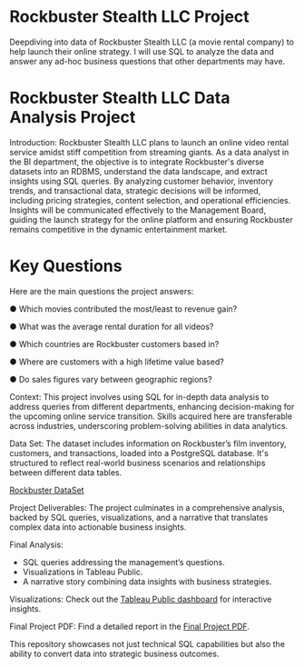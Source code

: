 # Rockbuster Stealth LLC Project
Deepdiving into data of Rockbuster Stealth LLC (a movie rental company) to help launch their online strategy. I will use SQL to analyze the data and answer any ad-hoc business questions that other departments may have.
# Rockbuster Stealth LLC Data Analysis Project
Introduction: 
Rockbuster Stealth LLC plans to launch an online video rental service amidst stiff competition from streaming giants. As a data analyst in the BI department, the objective is to integrate Rockbuster's diverse datasets into an RDBMS, understand the data landscape, and extract insights using SQL queries. By analyzing customer behavior, inventory trends, and transactional data, strategic decisions will be informed, including pricing strategies, content selection, and operational efficiencies. Insights will be communicated effectively to the Management Board, guiding the launch strategy for the online platform and ensuring Rockbuster remains competitive in the dynamic entertainment market.

# Key Questions
Here are the main questions the project answers:

● Which movies contributed the most/least to revenue gain?

● What was the average rental duration for all videos?

● Which countries are Rockbuster customers based in?

● Where are customers with a high lifetime value based?

● Do sales figures vary between geographic regions?


Context: 
This project involves using SQL for in-depth data analysis to address queries from different departments, enhancing decision-making for the upcoming online service transition. Skills acquired here are transferable across industries, underscoring problem-solving abilities in data analytics.

Data Set: 
The dataset includes information on Rockbuster’s film inventory, customers, and transactions, loaded into a PostgreSQL database. It's structured to reflect real-world business scenarios and relationships between different data tables.

[Rockbuster DataSet](https://drive.google.com/file/d/1hVzBWz5ORRbI37HA8p5tAiuZyMOe66yI/view)

Project Deliverables: 
The project culminates in a comprehensive analysis, backed by SQL queries, visualizations, and a narrative that translates complex data into actionable business insights.

Final Analysis:


- SQL queries addressing the management’s questions.
- Visualizations in Tableau Public.
- A narrative story combining data insights with business strategies.
  
Visualizations: 
Check out the [Tableau Public dashboard](https://public.tableau.com/app/profile/apoorva.ainapur/viz/Ex3_10_17074022508360/Revenuewisetopcountries) for interactive insights.

Final Project PDF: 
Find a detailed report in the [Final Project PDF](https://github.com/apoorvaainapur/Rockbuster-Stealth-LLC-SQLAnalysis/blob/main/Ex%203.10.pdf).

This repository showcases not just technical SQL capabilities but also the ability to convert data into strategic business outcomes.
